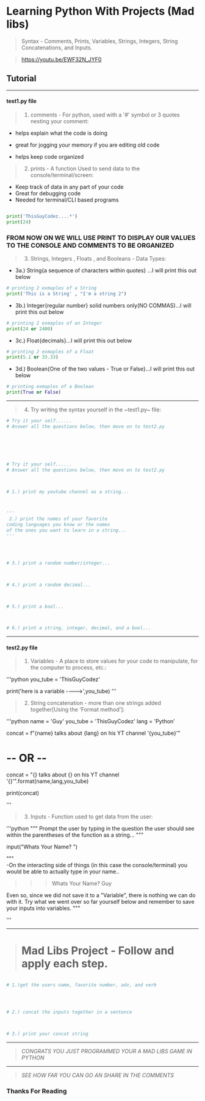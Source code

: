 # Learning Python With Projects (Mad libs) 
> Syntax - Comments, Prints, Variables, Strings, Integers, String Concatenations, and Inputs.

> https://youtu.be/EWF32N_JYF0


## Tutorial
	    
___
#### test1.py file

>  1. comments - For python, used with a '#' symbol or 3 quotes nesting your comment:


* helps explain what the code is doing
  
* great for jogging your memory if you are editing old code
  
* helps keep code organized


> 2. prints - A function Used to send data to the console/terminal/screen:

* Keep track of data in any part of your code
* Great for debugging code
* Needed for terminal/CLI based programs

```python

print('ThisGuyCodez....*')
print(24)

```

### FROM NOW ON WE WILL USE PRINT TO DISPLAY OUR VALUES TO THE CONSOLE AND COMMENTS TO BE ORGANIZED


> 3. Strings, Integers , Floats , and Booleans - Data Types:


* 3a.) String{a sequence of characters within quotes} ...I will print this out below
```python
# printing 2 exmaples of a String
print('This is a String' , "I'm a string 2")
```
* 3b.) Integer{regular number} solid numbers only(NO COMMAS)...I will print this out below
```python
# printing 2 exmaples of an Integer
print(24 or 2400)
```
* 3c.) Float{decimals}...I will print this out below
```python
# printing 2 exmaples of a Float
print(5.1 or 33.33)
```
* 3d.) Boolean{One of the two values - True or False}...I will print this out below
```python
# printing exmaples of a Boolean
print(True or False)
```
___

> 4. Try writing the syntax yourself in the ~test1.py~ file:

```python
# Try it your self......
# Answer all the questions below, then move on to test2.py






# Try it your self......
# Answer all the questions below, then move on to test2.py



# 1.) print my youtube channel as a string...



'''
 2.) print the names of your favorite 
coding languages you know or the names 
of the ones you want to learn in a string...
''' 




# 3.) print a random number/integer...



# 4.) print a random decimal...



# 5.) print a bool...



# 6.) print a string, integer, decimal, and a bool...


```

___
#### test2.py file



> 1. Variables - A place to store values for your code to manipulate, for the computer to process, etc.:

'''python
you_tube = 'ThisGuyCodez'

print('here is a variable ---->',you_tube) 
'''	

> 2. String concatenation - more than one strings added together[Using the 'Format method']:

'''python
name = 'Guy'
you_tube = 'ThisGuyCodez'
lang = 'Python'

concat = f"{name} talks about	{lang} on his YT channel '{you_tube}'"
# -- OR --
concat = "{} talks about	{} on his YT channel '{}'".format(name,lang,you_tube)
			
print(concat)

'''

> 3. Inputs - Function used to get data from the user:

'''python
"""
Prompt the user by typing in 
the question the user should see
within the parentheses of the function as a string...
"""

input("Whats Your Name? ")	

"""		
-On the interacting side of things 
(in this case the console/terminal)
you would be able to actually type in your name..

>>> Whats Your Name? Guy

Even so, since we did not save it to a "Variable", there is
nothing we can do with it. Try what we went over so far yourself below
and remember to save your inputs into variables.
"""

'''		


___

> # Mad Libs Project - Follow and apply each step.
  

```python 

# 1.)get the users name, favorite number, adv, and verb




# 2.) concat the inputs together in a sentence



# 3.) print your concat string

```
___


> *CONGRATS YOU JUST PROGRAMMED YOUR A MAD LIBS GAME IN PYTHON*
---
> *SEE HOW FAR YOU CAN GO AN SHARE IN THE COMMENTS*


### Thanks For Reading 
